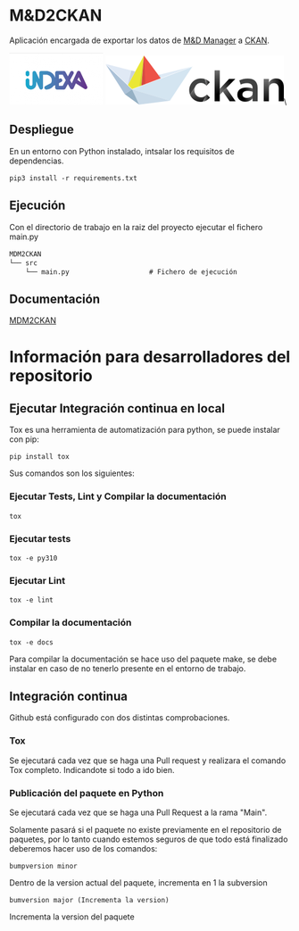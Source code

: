 # M&D2CKAN
Aplicación encargada de exportar los datos de [M&D Manager](https://github.com/SDMXISTATTOOLKIT/META-DATA.MANAGER) a [CKAN](https://ckan.org/).

![indexa](imagenes/indexa-logo.png)
![ckan](imagenes/logo-ckan.svg)\

## Despliegue

En un entorno con Python instalado, intsalar los requisitos de dependencias.

    pip3 install -r requirements.txt

## Ejecución
Con el directorio de trabajo en la raiz del proyecto ejecutar el fichero main.py

    MDM2CKAN
    └── src
        └── main.py                    # Fichero de ejecución

## Documentación
[MDM2CKAN](https://enprava.readthedocs.io/en/latest/)


# Información para desarrolladores del repositorio
## Ejecutar Integración continua en local

Tox es una herramienta de automatización para python, se puede instalar con pip:
    
    pip install tox
    
Sus comandos son los siguientes:

### Ejecutar Tests, Lint y Compilar la documentación

    tox

### Ejecutar tests

    tox -e py310

### Ejecutar Lint

    tox -e lint

### Compilar la documentación

    tox -e docs

Para compilar la documentación se hace uso del paquete make, se debe instalar en caso de no tenerlo presente en el entorno de trabajo.

## Integración continua
Github está configurado con dos distintas comprobaciones.

### Tox

Se ejecutará cada vez que se haga una Pull request y realizara el comando Tox completo. Indicandote si todo a ido bien.

### Publicación del paquete en Python

Se ejecutará cada vez que se haga una Pull Request a la rama "Main".

Solamente pasará si el paquete no existe previamente en el repositorio de paquetes, por lo tanto cuando estemos seguros de que todo está finalizado deberemos hacer uso de los comandos:

    bumpversion minor 

Dentro de la version actual del paquete, incrementa en 1 la subversion

    bumversion major (Incrementa la version)
    
 Incrementa la version del paquete
